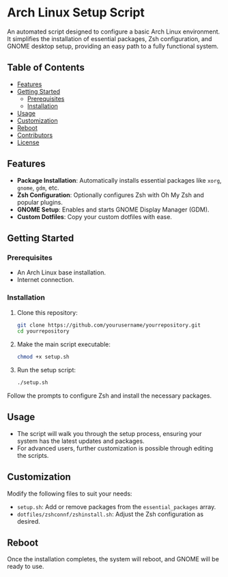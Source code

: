 # Arch Linux Setup Script

An automated script designed to configure a basic Arch Linux environment. It simplifies the installation of essential packages, Zsh configuration, and GNOME desktop setup, providing an easy path to a fully functional system.

## Table of Contents
- [Features](#features)
- [Getting Started](#getting-started)
  - [Prerequisites](#prerequisites)
  - [Installation](#installation)
- [Usage](#usage)
- [Customization](#customization)
- [Reboot](#reboot)
- [Contributors](#contributors)
- [License](#license)

## Features
- **Package Installation**: Automatically installs essential packages like `xorg`, `gnome`, `gdm`, etc.
- **Zsh Configuration**: Optionally configures Zsh with Oh My Zsh and popular plugins.
- **GNOME Setup**: Enables and starts GNOME Display Manager (GDM).
- **Custom Dotfiles**: Copy your custom dotfiles with ease.

## Getting Started

### Prerequisites
- An Arch Linux base installation.
- Internet connection.

### Installation
1. Clone this repository:
   ```bash
   git clone https://github.com/yourusername/yourrepository.git
   cd yourrepository
   ```
2. Make the main script executable:
   ```bash
   chmod +x setup.sh
   ```

3. Run the setup script:
   ```bash
   ./setup.sh
   ```

Follow the prompts to configure Zsh and install the necessary packages.

## Usage
- The script will walk you through the setup process, ensuring your system has the latest updates and packages.
- For advanced users, further customization is possible through editing the scripts.

## Customization
Modify the following files to suit your needs:
- `setup.sh`: Add or remove packages from the `essential_packages` array.
- `dotfiles/zshconnf/zshinstall.sh`: Adjust the Zsh configuration as desired.

## Reboot
Once the installation completes, the system will reboot, and GNOME will be ready to use.

